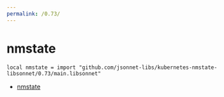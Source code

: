 ```yaml
---
permalink: /0.73/
---
```


# nmstate

```jsonnet
local nmstate = import "github.com/jsonnet-libs/kubernetes-nmstate-libsonnet/0.73/main.libsonnet"
```



* [nmstate](nmstate/index.md)